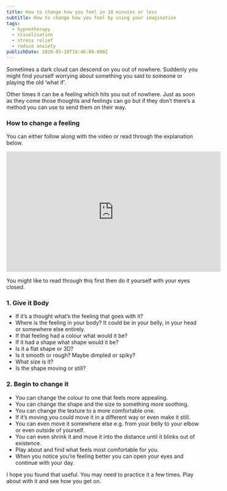 ```yaml
---
title: How to change how you feel in 10 minutes or less
subtitle: How to change how you feel by using your imagination
tags:
  - hypnotherapy
  - visualisation
  - stress relief
  - reduce anxiety
publishDate: 2020-05-18T18:46:00.000Z
---
```


Sometimes a dark cloud can descend on you out of nowhere. Suddenly you might find yourself worrying about something you said to someone or playing the old ‘what if’. 

Other times it can be a feeling which hits you out of nowhere. Just as soon as they come those thoughts and feelings can go but if they don’t there’s a method you can use to send them on their way.

### How to change a feeling

You can either follow along with the video or read through the explanation below.

<div class="video-container">
<iframe width="560" height="315" src="https://www.youtube.com/embed/jX9yR0Oaoxo" frameborder="0" allow="accelerometer; autoplay; encrypted-media; gyroscope; picture-in-picture" allowfullscreen></iframe>
</div>

You might like to read through this first then do it yourself with your eyes closed.

### 1. Give it Body

* If it’s a thought what’s the feeling that goes with it?
* Where is the feeling in your body? It could be in your belly, in your head or somewhere else entirely.
* If that feeling had a colour what would it be?
* If it had a shape what shape would it be?
* Is it a flat shape or 3D?
* Is it smooth or rough? Maybe dimpled or spiky?
* What size is it?
* Is the shape moving or still?

### 2. Begin to change it

* You can change the colour to one that feels more appealing.
* You can change the shape and the size to something more soothing.
* You can change the texture to a more comfortable one.
* If it’s moving you could move it in a different way or even make it still.
* You can even move it somewhere else e.g. from your belly to your elbow or even outside of yourself.
* You can even shrink it and move it into the distance until it blinks out of existence.
* Play about and find what feels most comfortable for you.
* When you notice you’re feeling better you can open your eyes and continue with your day.

I hope you found that useful. You may need to practice it a few times. Play about with it and see how you get on.